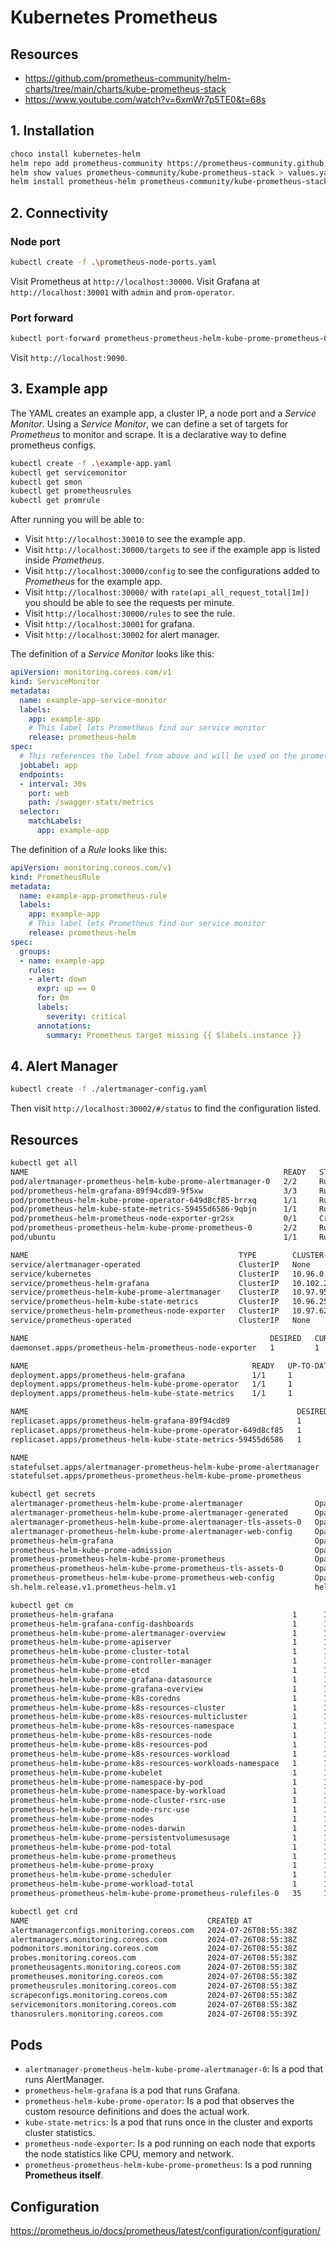 # Kubernetes Prometheus

## Resources

* https://github.com/prometheus-community/helm-charts/tree/main/charts/kube-prometheus-stack
* https://www.youtube.com/watch?v=6xmWr7p5TE0&t=68s

## 1. Installation

```bash
choco install kubernetes-helm
helm repo add prometheus-community https://prometheus-community.github.io/helm-charts
helm show values prometheus-community/kube-prometheus-stack > values.yaml
helm install prometheus-helm prometheus-community/kube-prometheus-stack -f ./values.yaml
```

## 2. Connectivity

### Node port

```bash
kubectl create -f .\prometheus-node-ports.yaml
```

Visit Prometheus at `http://localhost:30000`. Visit Grafana at `http://localhost:30001` with `admin` and `prom-operator`.

### Port forward

```bash
kubectl port-forward prometheus-prometheus-helm-kube-prome-prometheus-0 9090
```

Visit `http://localhost:9090`.


## 3. Example app

The YAML creates an example app, a cluster IP, a node port and a *Service Monitor*. Using a *Service Monitor*, we can define a set of targets for *Prometheus* to monitor and scrape. It is a declarative way to define prometheus configs.

```bash
kubectl create -f .\example-app.yaml
kubectl get servicemonitor
kubectl get smon
kubectl get prometheusrules
kubectl get promrule
```

After running you will be able to:

* Visit `http://localhost:30010` to see the example app.
* Visit `http://localhost:30000/targets` to see if the example app is listed inside *Prometheus*.
* Visit `http://localhost:30000/config` to see the configurations added to *Prometheus* for the example app.
* Visit `http://localhost:30000/` with `rate(api_all_request_total[1m])` you should be able to see the requests per minute.
* Visit `http://localhost:30000/rules` to see the rule.
* Visit `http://localhost:30001` for grafana.
* Visit `http://localhost:30002` for alert manager.


The definition of a *Service Monitor* looks like this:

```yaml
apiVersion: monitoring.coreos.com/v1
kind: ServiceMonitor
metadata:
  name: example-app-service-monitor
  labels:
    app: example-app
    # This label lets Prometheus find our service monitor
    release: prometheus-helm
spec:
  # This references the label from above and will be used on the prometheus time series "job" label
  jobLabel: app
  endpoints:
  - interval: 30s
    port: web
    path: /swagger-stats/metrics
  selector:
    matchLabels:
      app: example-app
```

The definition of a *Rule* looks like this:

```yaml
apiVersion: monitoring.coreos.com/v1
kind: PrometheusRule
metadata:
  name: example-app-prometheus-rule
  labels:
    app: example-app
    # This label lets Prometheus find our service monitor
    release: prometheus-helm
spec:
  groups:
  - name: example-app
    rules:
    - alert: down
      expr: up == 0
      for: 0m
      labels:
        severity: critical
      annotations:
        summary: Prometheus target missing {{ $labels.instance }}
```

## 4. Alert Manager

```bash
kubectl create -f ./alertmanager-config.yaml
```

Then visit `http://localhost:30002/#/status` to find the configuration listed.


## Resources

```bash
kubectl get all
NAME                                                         READY   STATUS
pod/alertmanager-prometheus-helm-kube-prome-alertmanager-0   2/2     Running
pod/prometheus-helm-grafana-89f94cd89-9f5xw                  3/3     Running
pod/prometheus-helm-kube-prome-operator-649d8cf85-brrxq      1/1     Running
pod/prometheus-helm-kube-state-metrics-59455d6586-9qbjn      1/1     Running
pod/prometheus-helm-prometheus-node-exporter-gr2sx           0/1     CrashLoopBackOff
pod/prometheus-prometheus-helm-kube-prome-prometheus-0       2/2     Running
pod/ubuntu                                                   1/1     Running

NAME                                               TYPE        CLUSTER-IP       EXTERNAL-IP   PORT(S)
service/alertmanager-operated                      ClusterIP   None             <none>        9093/TCP,9094/TCP,9094/UDP
service/kubernetes                                 ClusterIP   10.96.0.1        <none>        443/TCP
service/prometheus-helm-grafana                    ClusterIP   10.102.214.152   <none>        80/TCP
service/prometheus-helm-kube-prome-alertmanager    ClusterIP   10.97.95.179     <none>        9093/TCP,8080/TCP
service/prometheus-helm-kube-state-metrics         ClusterIP   10.96.251.104    <none>        8080/TCP
service/prometheus-helm-prometheus-node-exporter   ClusterIP   10.97.62.185     <none>        9100/TCP
service/prometheus-operated                        ClusterIP   None             <none>        9090/TCP

NAME                                                      DESIRED   CURRENT   READY   UP-TO-DATE   AVAILABLE   NODE SELECTOR
daemonset.apps/prometheus-helm-prometheus-node-exporter   1         1         0       1            0           kubernetes.io/os=linux

NAME                                                  READY   UP-TO-DATE   AVAILABLE
deployment.apps/prometheus-helm-grafana               1/1     1            1
deployment.apps/prometheus-helm-kube-prome-operator   1/1     1            1
deployment.apps/prometheus-helm-kube-state-metrics    1/1     1            1 

NAME                                                            DESIRED   CURRENT   READY
replicaset.apps/prometheus-helm-grafana-89f94cd89               1         1         1
replicaset.apps/prometheus-helm-kube-prome-operator-649d8cf85   1         1         1 
replicaset.apps/prometheus-helm-kube-state-metrics-59455d6586   1         1         1

NAME                                                                    READY
statefulset.apps/alertmanager-prometheus-helm-kube-prome-alertmanager   1/1
statefulset.apps/prometheus-prometheus-helm-kube-prome-prometheus       1/1
```

```bash
kubectl get secrets
alertmanager-prometheus-helm-kube-prome-alertmanager                Opaque               1      17m
alertmanager-prometheus-helm-kube-prome-alertmanager-generated      Opaque               1      17m
alertmanager-prometheus-helm-kube-prome-alertmanager-tls-assets-0   Opaque               0      17m
alertmanager-prometheus-helm-kube-prome-alertmanager-web-config     Opaque               1      17m
prometheus-helm-grafana                                             Opaque               3      17m
prometheus-helm-kube-prome-admission                                Opaque               3      163m
prometheus-prometheus-helm-kube-prome-prometheus                    Opaque               1      17m
prometheus-prometheus-helm-kube-prome-prometheus-tls-assets-0       Opaque               1      17m
prometheus-prometheus-helm-kube-prome-prometheus-web-config         Opaque               1      17m
sh.helm.release.v1.prometheus-helm.v1                               helm.sh/release.v1   1      17m
```

```bash
kubectl get cm
prometheus-helm-grafana                                        1      17m
prometheus-helm-grafana-config-dashboards                      1      17m
prometheus-helm-kube-prome-alertmanager-overview               1      17m
prometheus-helm-kube-prome-apiserver                           1      17m
prometheus-helm-kube-prome-cluster-total                       1      17m
prometheus-helm-kube-prome-controller-manager                  1      17m
prometheus-helm-kube-prome-etcd                                1      17m
prometheus-helm-kube-prome-grafana-datasource                  1      17m
prometheus-helm-kube-prome-grafana-overview                    1      17m
prometheus-helm-kube-prome-k8s-coredns                         1      17m
prometheus-helm-kube-prome-k8s-resources-cluster               1      17m
prometheus-helm-kube-prome-k8s-resources-multicluster          1      17m
prometheus-helm-kube-prome-k8s-resources-namespace             1      17m
prometheus-helm-kube-prome-k8s-resources-node                  1      17m
prometheus-helm-kube-prome-k8s-resources-pod                   1      17m
prometheus-helm-kube-prome-k8s-resources-workload              1      17m
prometheus-helm-kube-prome-k8s-resources-workloads-namespace   1      17m
prometheus-helm-kube-prome-kubelet                             1      17m
prometheus-helm-kube-prome-namespace-by-pod                    1      17m
prometheus-helm-kube-prome-namespace-by-workload               1      17m
prometheus-helm-kube-prome-node-cluster-rsrc-use               1      17m
prometheus-helm-kube-prome-node-rsrc-use                       1      17m
prometheus-helm-kube-prome-nodes                               1      17m
prometheus-helm-kube-prome-nodes-darwin                        1      17m
prometheus-helm-kube-prome-persistentvolumesusage              1      17m
prometheus-helm-kube-prome-pod-total                           1      17m
prometheus-helm-kube-prome-prometheus                          1      17m
prometheus-helm-kube-prome-proxy                               1      17m
prometheus-helm-kube-prome-scheduler                           1      17m
prometheus-helm-kube-prome-workload-total                      1      17m
prometheus-prometheus-helm-kube-prome-prometheus-rulefiles-0   35     17m
```

```bash
kubectl get crd
NAME                                        CREATED AT
alertmanagerconfigs.monitoring.coreos.com   2024-07-26T08:55:38Z
alertmanagers.monitoring.coreos.com         2024-07-26T08:55:38Z
podmonitors.monitoring.coreos.com           2024-07-26T08:55:38Z
probes.monitoring.coreos.com                2024-07-26T08:55:38Z
prometheusagents.monitoring.coreos.com      2024-07-26T08:55:38Z
prometheuses.monitoring.coreos.com          2024-07-26T08:55:38Z
prometheusrules.monitoring.coreos.com       2024-07-26T08:55:38Z
scrapeconfigs.monitoring.coreos.com         2024-07-26T08:55:38Z
servicemonitors.monitoring.coreos.com       2024-07-26T08:55:38Z
thanosrulers.monitoring.coreos.com          2024-07-26T08:55:39Z
```

##  Pods
* `alertmanager-prometheus-helm-kube-prome-alertmanager-0`: Is a pod that runs AlertManager.
* `prometheus-helm-grafana` is a pod that runs Grafana.
* `prometheus-helm-kube-prome-operator`: Is a pod that observes the custom resource definitions and does the actual work.
* `kube-state-metrics`: Is a pod that runs once in the cluster and exports cluster statistics.
* `prometheus-node-exporter`: Is a pod running on each node that exports the node statistics like CPU, memory and network.
* `prometheus-prometheus-helm-kube-prome-prometheus`: Is a pod running **Prometheus itself**.

## Configuration

https://prometheus.io/docs/prometheus/latest/configuration/configuration/